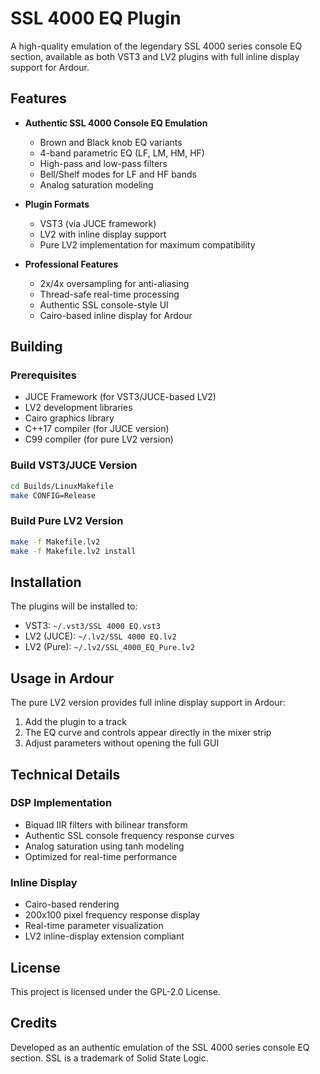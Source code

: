 # SSL 4000 EQ Plugin

A high-quality emulation of the legendary SSL 4000 series console EQ section, available as both VST3 and LV2 plugins with full inline display support for Ardour.

## Features

- **Authentic SSL 4000 Console EQ Emulation**
  - Brown and Black knob EQ variants
  - 4-band parametric EQ (LF, LM, HM, HF)
  - High-pass and low-pass filters
  - Bell/Shelf modes for LF and HF bands
  - Analog saturation modeling

- **Plugin Formats**
  - VST3 (via JUCE framework)
  - LV2 with inline display support
  - Pure LV2 implementation for maximum compatibility

- **Professional Features**
  - 2x/4x oversampling for anti-aliasing
  - Thread-safe real-time processing
  - Authentic SSL console-style UI
  - Cairo-based inline display for Ardour

## Building

### Prerequisites
- JUCE Framework (for VST3/JUCE-based LV2)
- LV2 development libraries
- Cairo graphics library
- C++17 compiler (for JUCE version)
- C99 compiler (for pure LV2 version)

### Build VST3/JUCE Version
```bash
cd Builds/LinuxMakefile
make CONFIG=Release
```

### Build Pure LV2 Version
```bash
make -f Makefile.lv2
make -f Makefile.lv2 install
```

## Installation

The plugins will be installed to:
- VST3: `~/.vst3/SSL 4000 EQ.vst3`
- LV2 (JUCE): `~/.lv2/SSL 4000 EQ.lv2`
- LV2 (Pure): `~/.lv2/SSL_4000_EQ_Pure.lv2`

## Usage in Ardour

The pure LV2 version provides full inline display support in Ardour:
1. Add the plugin to a track
2. The EQ curve and controls appear directly in the mixer strip
3. Adjust parameters without opening the full GUI

## Technical Details

### DSP Implementation
- Biquad IIR filters with bilinear transform
- Authentic SSL console frequency response curves
- Analog saturation using tanh modeling
- Optimized for real-time performance

### Inline Display
- Cairo-based rendering
- 200x100 pixel frequency response display
- Real-time parameter visualization
- LV2 inline-display extension compliant

## License

This project is licensed under the GPL-2.0 License.

## Credits

Developed as an authentic emulation of the SSL 4000 series console EQ section.
SSL is a trademark of Solid State Logic.
